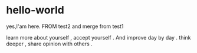# hello-world
yes,I'am here. FROM test2 and merge from test1

learn more about yourself , accept yourself . And improve day by day .
think deeper , share opinion with others . 
